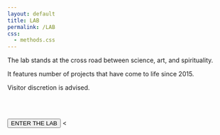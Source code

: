 ```yaml
---
layout: default
title: LAB
permalink: /LAB
css:
  - methods.css
---
```


<div class="center-and-center">

<p> The lab stands at the cross road between science, art, and spirituality. </p>
<p> It features number of projects that have come to life since 2015. </p>
<p> Visitor discretion is advised. </p>

<br><br>
> 
<button onclick="window.location.replace('https://lab.dufour.xyz')">
ENTER THE LAB
</button>
<

</div>